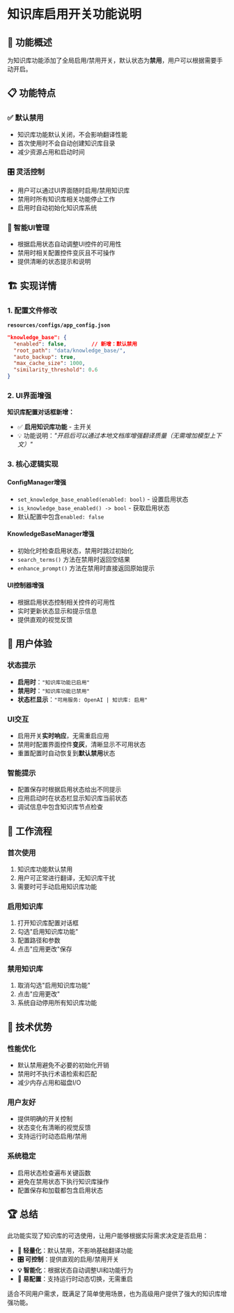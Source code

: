 # 知识库启用开关功能说明

## 🎯 功能概述

为知识库功能添加了全局启用/禁用开关，默认状态为**禁用**，用户可以根据需要手动开启。

## 📋 功能特点

### ✅ 默认禁用
- 知识库功能默认关闭，不会影响翻译性能
- 首次使用时不会自动创建知识库目录
- 减少资源占用和启动时间

### 🎛️ 灵活控制
- 用户可以通过UI界面随时启用/禁用知识库
- 禁用时所有知识库相关功能停止工作
- 启用时自动初始化知识库系统

### 🔧 智能UI管理
- 根据启用状态自动调整UI控件的可用性
- 禁用时相关配置控件变灰且不可操作
- 提供清晰的状态提示和说明

## 🏗️ 实现详情

### 1. 配置文件修改
**`resources/configs/app_config.json`**
```json
"knowledge_base": {
  "enabled": false,        // 新增：默认禁用
  "root_path": "data/knowledge_base/",
  "auto_backup": true,
  "max_cache_size": 1000,
  "similarity_threshold": 0.6
}
```

### 2. UI界面增强
**知识库配置对话框新增：**
- ✅ **启用知识库功能** - 主开关
- 💡 功能说明：*"开启后可以通过本地文档库增强翻译质量（无需增加模型上下文）"*

### 3. 核心逻辑实现

#### ConfigManager增强
- `set_knowledge_base_enabled(enabled: bool)` - 设置启用状态
- `is_knowledge_base_enabled() -> bool` - 获取启用状态
- 默认配置中包含`enabled: false`

#### KnowledgeBaseManager增强
- 初始化时检查启用状态，禁用时跳过初始化
- `search_terms()` 方法在禁用时返回空结果
- `enhance_prompt()` 方法在禁用时直接返回原始提示

#### UI控制器增强
- 根据启用状态控制相关控件的可用性
- 实时更新状态显示和提示信息
- 提供直观的视觉反馈

## 🎨 用户体验

### 状态提示
- **启用时**：`"知识库功能已启用"`
- **禁用时**：`"知识库功能已禁用"`
- **状态栏显示**：`"可用服务: OpenAI | 知识库: 启用"`

### UI交互
- 启用开关**实时响应**，无需重启应用
- 禁用时配置界面控件**变灰**，清晰显示不可用状态
- 重置配置时自动恢复到**默认禁用**状态

### 智能提示
- 配置保存时根据启用状态给出不同提示
- 应用启动时在状态栏显示知识库当前状态
- 调试信息中包含知识库节点检查

## 🔄 工作流程

### 首次使用
1. 知识库功能默认禁用
2. 用户可正常进行翻译，无知识库干扰
3. 需要时可手动启用知识库功能

### 启用知识库
1. 打开知识库配置对话框
2. 勾选"启用知识库功能"
3. 配置路径和参数
4. 点击"应用更改"保存

### 禁用知识库
1. 取消勾选"启用知识库功能"
2. 点击"应用更改"
3. 系统自动停用所有知识库功能

## 🎯 技术优势

### 性能优化
- 默认禁用避免不必要的初始化开销
- 禁用时不执行术语检索和匹配
- 减少内存占用和磁盘I/O

### 用户友好
- 提供明确的开关控制
- 状态变化有清晰的视觉反馈
- 支持运行时动态启用/禁用

### 系统稳定
- 启用状态检查遍布关键函数
- 避免在禁用状态下执行知识库操作
- 配置保存和加载都包含启用状态

## 🏆 总结

此功能实现了知识库的可选使用，让用户能够根据实际需求决定是否启用：

- **🚀 轻量化**：默认禁用，不影响基础翻译功能
- **🎛️ 可控制**：提供直观的启用/禁用开关
- **💡 智能化**：根据状态自动调整UI和功能行为
- **🔧 易配置**：支持运行时动态切换，无需重启

适合不同用户需求，既满足了简单使用场景，也为高级用户提供了强大的知识库增强功能。 